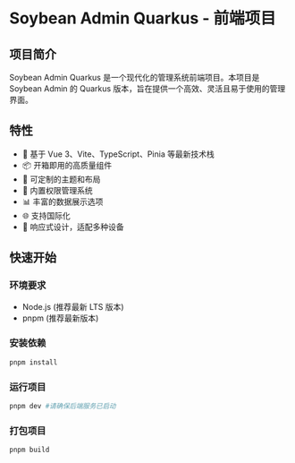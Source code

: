 # Soybean Admin Quarkus - 前端项目

## 项目简介

Soybean Admin Quarkus 是一个现代化的管理系统前端项目。本项目是 Soybean Admin 的 Quarkus 版本，旨在提供一个高效、灵活且易于使用的管理界面。

## 特性

- 🚀 基于 Vue 3、Vite、TypeScript、Pinia 等最新技术栈
- 📦 开箱即用的高质量组件
- 🎨 可定制的主题和布局
- 🔐 内置权限管理系统
- 📊 丰富的数据展示选项
- 🌐 支持国际化
- 📱 响应式设计，适配多种设备

## 快速开始

### 环境要求

- Node.js (推荐最新 LTS 版本)
- pnpm (推荐最新版本)

### 安装依赖

```bash
pnpm install
```

### 运行项目

```bash
pnpm dev #请确保后端服务已启动
```

### 打包项目

```bash
pnpm build
```
